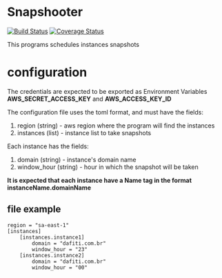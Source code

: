 # Snapshooter
[![Build Status](https://img.shields.io/travis/dafiti/snapshooter/master.svg?style=flat-square)](https://travis-ci.org/dafiti/snapshooter)
[![Coverage Status](https://img.shields.io/coveralls/dafiti/snapshooter/master.svg?style=flat-square)](https://coveralls.io/github/dafiti/snapshooter?branch=master)

This programs schedules instances snapshots

# configuration

The credentials are expected to be exported as Environment Variables
**AWS_SECRET_ACCESS_KEY** and **AWS_ACCESS_KEY_ID**

The configuration file uses the toml format, and must have the fields:

1. region (string) - aws region where the program will find the instances
2. instances (list) - instance list to take snapshots

Each instance has the fields:

1. domain (string) - instance's domain name
2. window_hour (string) - hour in which the snapshot will be taken

**It is expected that each instance have a Name tag in the format
instanceName.domainName**

## file example

    region = "sa-east-1"
    [instances]
        [instances.instance1]
            domain = "dafiti.com.br"
            window_hour = "23"
        [instances.instance2]
            domain = "dafiti.com.br"
            window_hour = "00"
